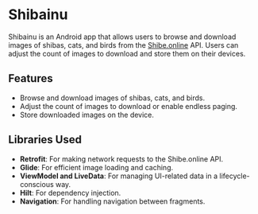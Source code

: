 # Shibainu

Shibainu is an Android app that allows users to browse and download images of shibas, cats, and birds from the [Shibe.online](https://shibe.online/) API. Users can adjust the count of images to download and store them on their devices.

## Features

- Browse and download images of shibas, cats, and birds.
- Adjust the count of images to download or enable endless paging. 
- Store downloaded images on the device.

## Libraries Used

- **Retrofit**: For making network requests to the Shibe.online API.
- **Glide**: For efficient image loading and caching.
- **ViewModel and LiveData**: For managing UI-related data in a lifecycle-conscious way.
- **Hilt**: For dependency injection.
- **Navigation**: For handling navigation between fragments.
